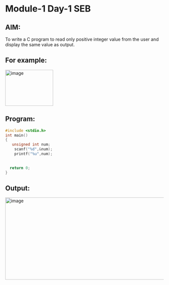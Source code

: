 #  Module-1 Day-1 SEB
## AIM: 
To write a C program to read only positive integer value from the user and display the same value as output.

## For example:
<img width="152" height="115" alt="image" src="https://github.com/user-attachments/assets/1a78541b-c3db-4563-b5ac-de454acb9cff" />

## Program:
```c
#include <stdio.h>
int main()
{
   unsigned int num;
    scanf("%d",&num);
    printf("%u",num);
    
  
  return 0;
}
```
## Output:
<img width="1208" height="262" alt="image" src="https://github.com/user-attachments/assets/43786fea-403a-472a-80a8-89b064622ef3" />




